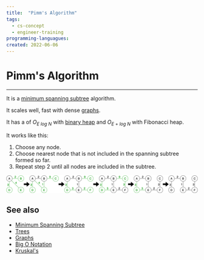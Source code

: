 ```yaml
---
title:  "Pimm's Algorithm"
tags:
  - cs-concept
  - engineer-training
programming-languagues:
created: 2022-06-06
---
```

# Pimm's Algorithm
---
It is a [minimum spanning subtree](notes/minimum-spanning-subtree.md) algorithm.

It scales well, fast with dense [graphs](notes/graphs.md).

It has a [](notes/compiler-optimisation.md#Performance|performance) of $O_{E\ log\ N}$ with [binary heap](notes/binary-heap.md) and $O_{E\ +\ log\ N}$ with Fibonacci heap.

It works like this:
1. Choose any node.
2. Choose nearest node that is not included in the spanning subtree formed so far.
3. Repeat step 2 until all nodes are included in the subtree.

![](content/images/prims.png)

## See also
- [Minimum Spanning Subtree](notes/minimum-spanning-subtree.md)
- [Trees](notes/trees.md)
- [Graphs](notes/graphs.md)
- [Big O Notation](notes/big-o-notation.md)
- [Kruskal's](notes/kruskals-algorithm.md)
